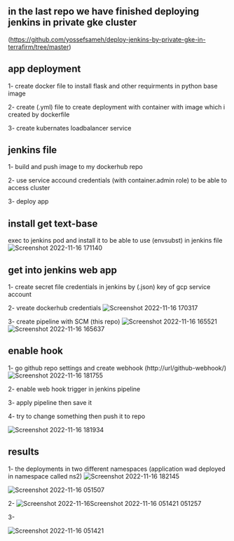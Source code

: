 ## in the last repo we have finished deploying jenkins in private gke cluster
(https://github.com/yossefsameh/deploy-jenkins-by-private-gke-in-terrafirm/tree/master)

## app deployment

  1- create docker file to install flask and other requirments in python base image
  
  
  2- create (.yml) file to create deployment with container with image which i created by dockerfile
  
  
  3- create kubernates loadbalancer service 
  
  
## jenkins file

  1- build and push image to my dockerhub repo
  
  2- use service accound credentials (with container.admin role) to be able to access cluster
  
  3- deploy app
  
## install get text-base
  exec to jenkins pod and install it to be able to use (envsubst) in jenkins file
![Screenshot 2022-11-16 171140](https://user-images.githubusercontent.com/43928828/202243105-2cd0ad7b-eea6-47d2-a904-9eeee7514fee.png)
## get into jenkins web app 

  1- create secret file credentials in jenkins by (.json) key of gcp service account 
  
  
  2- vreate dockerhub credentials
![Screenshot 2022-11-16 170317](https://user-images.githubusercontent.com/43928828/202241923-53d07f4e-6fb4-42a1-9706-29e9931b930d.png)


  
  3- create pipeline with SCM (this repo)
![Screenshot 2022-11-16 165521](https://user-images.githubusercontent.com/43928828/202243438-96028997-bbfc-4829-a8b6-19ff9456f608.png)
![Screenshot 2022-11-16 165637](https://user-images.githubusercontent.com/43928828/202242209-c9a9ebd8-96cd-41e1-8f91-3e8553a6c967.png)

## enable hook 

  1- go github repo settings and create webhook (http://url/github-webhook/)
![Screenshot 2022-11-16 181755](https://user-images.githubusercontent.com/43928828/202244443-d64f1cbf-6a11-4806-a692-15bee46f91c3.png)


 
  2- enable web hook trigger in jenkins pipeline



  3- apply pipeline then save it
  
  
  4- try to change something then push it to repo

![Screenshot 2022-11-16 181934](https://user-images.githubusercontent.com/43928828/202244928-c5f8ecf6-4f0e-4e05-a18d-1ac261f25383.png)



## results

  1- the deployments in two different namespaces (application wad deployed in namespace called ns2)
![Screenshot 2022-11-16 182145](https://user-images.githubusercontent.com/43928828/202245431-ee8f9b07-f6cf-4ed7-84a4-c479d7547815.png)

![Screenshot 2022-11-16 051507](https://user-images.githubusercontent.com/43928828/202181473-f5e5c40b-62cc-44d9-87a4-54139023ac29.png)
 
 
  2-
![Screenshot 2022-11-16![Screenshot 2022-11-16 051421](https://user-images.githubusercontent.com/43928828/202183069-d988d293-2e4c-4d00-a0af-188334a99cbd.png)
 051257](https://user-images.githubusercontent.com/43928828/202182992-63c356f3-afe6-4da3-8fbe-e345df9eb8d0.png)


  3-

![Screenshot 2022-11-16 051421](https://user-images.githubusercontent.com/43928828/202183357-b0631a6b-6ba7-43e0-8bae-be4c6dbc4802.png)

  
  
